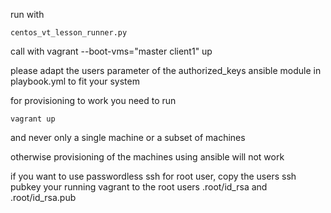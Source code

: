 run with 

```
centos_vt_lesson_runner.py
```


call with 
vagrant --boot-vms="master client1" up

please adapt the users parameter of the authorized_keys ansible module in playbook.yml to fit your system 

for provisioning to work you need to run 
```
vagrant up
```

and never only a single machine or a subset of machines

otherwise provisioning of the machines using ansible will not work

if you want to use passwordless ssh for root user, copy the users ssh pubkey your running vagrant to the root users .root/id_rsa and .root/id_rsa.pub
